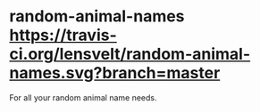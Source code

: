 # random-animal-names https://travis-ci.org/lensvelt/random-animal-names.svg?branch=master

For all your random animal name needs.
